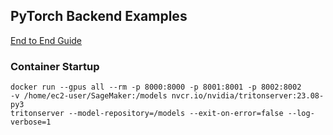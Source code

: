 ## PyTorch Backend Examples
[End to End Guide](https://medium.com/towards-data-science/deploying-pytorch-models-with-nvidia-triton-inference-server-bb139066a387)

### Container Startup

```
docker run --gpus all --rm -p 8000:8000 -p 8001:8001 -p 8002:8002 
-v /home/ec2-user/SageMaker:/models nvcr.io/nvidia/tritonserver:23.08-py3 
tritonserver --model-repository=/models --exit-on-error=false --log-verbose=1
```
